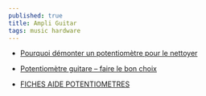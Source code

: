 ```yaml
---
published: true
title: Ampli Guitar
tags: music hardware
---
```

- [Pourquoi démonter un potentiomètre pour le nettoyer](https://www.astuces-pratiques.fr/electronique/nettoyer-et-reparer-un-potentiometre)
- [Potentiomètre guitare – faire le bon choix](https://www.cabler-sa-guitare.fr/potentiometre-guitare-faire-son-choix/)

- [FICHES AIDE POTENTIOMETRES](https://www.emma-music.com/fiches-aide-potentiometres-c102x3937409)
